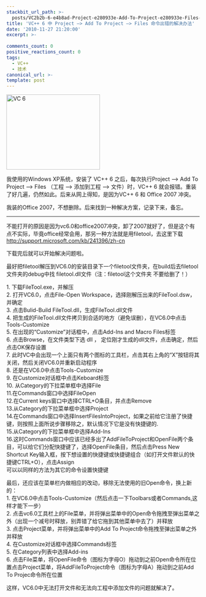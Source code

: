 ```yaml
---
stackbit_url_path: >-
  posts/VC2b2b-6-e4b8ad-Project-e280933e-Add-To-Project-e280933e-Files-e591bde4bba4e587bae99499e79a84e8a7a3e586b3e58a9ee6b395
title: 'VC++ 6 中 Project –> Add To Project –> Files 命令出错的解决办法'
date: '2010-11-27 21:20:00'
excerpt: >-
  
comments_count: 0
positive_reactions_count: 0
tags: 
  - VC++
  - 技术
canonical_url: >-
template: post
---
```

<p><a href="http://www.zizhujy.com/blog/image.axd?picture=image_70.png"><img style="background-image: none; border-bottom: 0px; border-left: 0px; padding-left: 0px; padding-right: 0px; display: inline; border-top: 0px; border-right: 0px; padding-top: 0px" title="VC 6" border="0" alt="VC 6" src="http://www.zizhujy.com/blog/image.axd?picture=image_thumb_70.png" width="244" height="196" /></a></p>  <p>我使用的Windows XP系统，安装了 VC++ 6 之后，每次执行Project –&gt; Add To Project –&gt; Files （工程 –&gt; 添加到工程 –&gt; 文件）时，VC++ 6 就会报错。重装了好几遍，仍然如此。后来从网上得知，是因为VC++ 6 和 Office 2007 冲突。</p>  <p>我装的Office 2007，不想删除。后来找到一种解决方案，记录下来，备忘。</p>  <hr />  <p>不能打开的原因是因为vc6.0和office2007冲突，卸了2007就好了，但是这个有点不实际，毕竟office经常会用，那另一种方法就是用filetool，去这里下载 <a href="http://support.microsoft.com/kb/241396/zh-cn">http://support.microsoft.com/kb/241396/zh-cn</a></p>  <p>下载完后就可以开始解决问题啦。</p>  <p>最好把filetool解压到VC6.0的安装目录下一个filetool文件夹，在build后去filetool文件夹的debug中找 filetool.dll文件（注：filetool这个文件夹 不要给删了！）</p>  <p>1. 下载FileTool.exe，并解压    <br />2. 打开VC6.0，点击File-Open Workspace，选择刚解压出来的FileTool.dsw，并确定     <br />3. 点击Bulid-Build FileTool.dll，生成FileTool.dll文件     <br />4. 把生成的FileTool.dll文件拷贝到合适的地方（避免误删），在VC6.0中点击Tools-Customize     <br />5. 在出现的“Customize”对话框中，点击Add-Ins and Macro Files标签     <br />6. 点击Browse，在文件类型下选 dll ， 定位刚才生成的dll文件，点击确定，然后点击OK保存设置     <br />7. 此时VC中会出现一个上面只有两个图标的工具栏，点击其右上角的“X”按钮将其关闭，然后关闭VC6.0并重新启动程序     <br />8. 还是在VC6.0中点击Tools-Customize     <br />9. 在Customize对话框中点击Keboard标签     <br />10. 从Category的下拉菜单框中选择File     <br />11.在Commands窗口中选择FileOpen     <br />12.在Current keys窗口中选择CTRL+O条目，并点击Remove     <br />13.从Category的下拉菜单框中选择Project     <br />14.在Commands窗口中选择InsertFilesIntoProject，如果之前给它注册了快捷键，则按照上面所说步骤移除之，默认情况下它是没有快捷键的.     <br />15.从Category的下拉菜单框中选择Add-Ins     <br />16.这时Commands窗口中应该已经多出了AddFileToProject和OpenFile两个条目，可以给它们分配快捷键了，选择OpenFile条目，然后点击Press New Shortcut Key输入框，按下想设置的快捷键或快捷键组合（如打开文件默认的快捷键CTRL+O），点击Assign     <br />可以以同样的方法为其它的命令设置快捷键</p>  <p>最后，还应该在菜单栏内做相应的改动，移除无法使用的旧Open命令，换上新的：    <br />1. 在VC6.0中点击Tools-Customize（然后点击一下Toolbars或者Commands,这样才能下一步）     <br />2. 点击vc6.0工具栏上的File菜单，并将弹出菜单中的Open命令拖拽至弹出菜单之外（出现一个减号时释放，别弄错了给它拖到其他菜单中去了）并释放     <br />3. 点击Project菜单，并将弹出菜单中的Add To Project命令拖拽至弹出菜单之外并释放     <br />4. 在Customize对话框中选择Commands标签     <br />5. 在Category列表中选择Add-ins     <br />6. 点击File菜单，将OpenFile命令（图标为字母O）拖动到之前Open命令所在位置点击Project菜单，将AddFileToProject命令（图标为字母A）拖动到之前Add To Projec命令所在位置</p>  <p>这样，VC6.0中无法打开文件和无法向工程中添加文件的问题就解决了。</p>